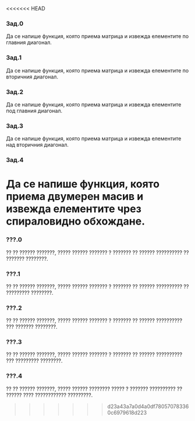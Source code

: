 <<<<<<< HEAD
### Зад.0
Да се напише функция, която приема матрица и извежда елементите по главния диагонал.

### Зад.1
Да се напише функция, която приема матрица и извежда елементите по вторичния диагонал.

### Зад.2
Да се напише функция, която приема матрица и извежда елементите под главния диагонал.

### Зад.3
Да се напише функция, която приема матрица и извежда елементите над вторичния диагонал.

### Зад.4
Да се напише функция, която приема двумерен масив и извежда елементите чрез спираловидно обхождане.
=======
### ???.0
?? ?? ?????? ???????, ????? ?????? ??????? ? ??????? ?? ?????? ?????????? ?? ??????? ????????.

### ???.1
?? ?? ?????? ???????, ????? ?????? ??????? ? ??????? ?? ?????? ?????????? ?? ????????? ????????.

### ???.2
?? ?? ?????? ???????, ????? ?????? ??????? ? ??????? ?? ?????? ?????????? ??? ??????? ????????.

### ???.3
?? ?? ?????? ???????, ????? ?????? ??????? ? ??????? ?? ?????? ?????????? ??? ????????? ????????.

### ???.4
?? ?? ?????? ???????, ????? ?????? ???????? ????? ? ??????? ?????????? ?? ?????? ???? ???????????? ?????????.
>>>>>>> d23a43a7a0d4a0df780570783360c6979618d223

